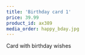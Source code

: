 ```yaml
---
title: 'Birthday card 1'
price: 39.99
product_id: ax389
media_order: happy_bday.jpg
---
```


Card with birthday wishes
